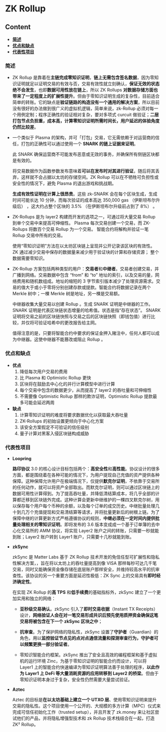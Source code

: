 # ZK Rollup

## Content

- [**简述**](#简述)
- [**优点和缺点**](#优点和缺点)
- [**代表性项目**](#代表性项目)

### 简述

- ZK Rollup 是靠着在**主链完成零知识证明**，**链上无需包含签名数据**，因为零知识证明就足以证明交易的有效与否，交易有效性就立刻确认，**保证无效的状态绝不会发生**，也即**数据可用性放在链上**，所以 ZK Rollups **对数据存储方面也带来了一定程度上的扩展性提升**。但由于零知识证明生成的复杂性，目前适合简单的转账。它的缺点是**验证链路的构造没有一个通用的解决方案**，所以目前没有很好的办法做到很广义的虚拟机逻辑，简单来说，zk-Rollup 必须对每一个用例定制；程序正确性的验证相对复杂，要对多项式 curcuit 做验证；**二层打包节点负担重，成本高，计算零知识证明所需时间长，用户延迟的体验角度仍然比较差**。

- 一个类似于 Plasma 的架构，并可「打包」交易，它无需依赖于对运营商的信任，打包的正确性可以通过使用一个 **SNARK 的链上证据来证明**。

  此 SNARK 确保运营商不可能发布恶意或无效的事务，并确保所有侧链区块都是有效的。

  将交易数据作为函数参数发布意味着**可以在发布时对其进行验证**，随后将其丢弃，这样就不会占据以太坊的存储空间。ZK Rollup 可以在不牺牲可负担性或安全性的情况下，避免 Plasma 的退出游戏和挑战期。

  **生成有效性证明在计算上很昂贵**。这些 zk-SNARK 会在每个区块生成，生成时间可能长达 10 分钟，而每次验证的成本高达 350,000 gas （伊斯坦布尔升级后） ，这大约占整个区块的 3.5% （在伊斯坦布尔升级前占到了 8%） 。

- ZK-Rollups 是为 layer2 构建而开发的选项之一，可通过将大量交易 Rollup 到单个交易中来提高可伸缩性。  Plasma 每次交易创建一个交易，而 ZK-Rollups 将数百个交易 Rollup 为一个交易。 智能合约将解构并验证一笔 Rollup 交易中所有的交易。

  使用“零知识证明”方法在以太坊区块链上呈现并公开记录该区块的有效性。 ZK 通过减少交易中保存的数据量来减少用于验证块的计算和存储资源； 整个数据需要零知识。

- ZK-Rollup 方案包括两种类型的用户：**交易者**和**中继者**。交易者创建交易，并广播到网络。交易数据中包含 “from” 和 “to” 地址的索引，以及交易的量，网络费用和随机数组成。地址的缩短的 3 字节索引版本减少了处理资源需求。交易的值大于或小于零将分别创建存款或提款。智能合约将数据记录在两个 Merkle 树中；一棵 Merkle 树是地址，另一棵是交易额。

  中继器收集大量交易以创建 Rollup 。生成 SNARK 证明是中继器的工作。 SNARK 证明是代表区块链状态增量的哈希值。状态是指“存在状态”。 SNARK 证明将交易之前的区块链快照与交易之后的区块链快照（即钱包值）进行比较，并仅将可验证哈希中的更改报告给主网。

  值得注意的是，只要将智能合约中要求的保证金押入赌注中，任何人都可以成为中继器。这使中继器不能篡改或阻止 Rollup 。

### 优点和缺点

- **优点**
  1. 降低每次用户交易的费用
  2. 比 Plasma 和 Optimistic Rollup 更快
  3. 区块将在鼓励去中心化的并行计算模型中进行计算
  4. 每个交易中包含的数据更少，从而提高了 layer2 的吞吐量和可伸缩性
  5. 不需要像 Optimistic Rollup 那样的欺诈证明，Optimistic Rollup 提款最多可能会延迟两周
- **缺点**
  1. 计算零知识证明的难度将要求数据优化以获取最大吞吐量
  2. ZK-Rollups 的初始设置更倾向于中心化方案
  3. 该安全方案假定不可验证的信任级别
  4. 量子计算对黑客入侵区块链构成威胁

### 代表性项目

- **Loopring**

  **路印协议** 3.0 的核心设计目标包括两个：**高安全性**和**高性能**。协议设计的很多方面，都是围绕着在各种可能的情况下，为用户提现自己充值的资产提供各种保障。这种保障允许用户在极端情况下，仅提供**默克尔证明**，不依靠于交易所的任何动作，就可以将资产全部取出。而默克尔证明，则可以通过区块链上的数据可用性计算得到。为了提高吞吐量，并降低清结算成本，将几乎全部的计算都迁移到区块链外完成。这种计算会更新中继维护的一棵四叉默克尔树，用以保存每个用户每个币种的余额，以及每个订单的成交历史。中继批量处理几十到几万个充值提现和交易清结算等请求，并将批量更新后的树根上链。为了保障中继的计算更新方式严格遵循协议的规则，**中继必须在一定时间内提供批量处理相关的零知识证明**。即将发布的 3.6 版本变成成一个基于订单簿的去中心化交易所的 AMM 协议，将实现 Layer2 账户之间的转账，只需要一秒就能到账；Layer2 账户转到 Layer1 账户，只需要十几秒就能到账。

- **zkSync** 

  zkSync 是 Matter Labs 基于 ZK Rollup 技术开发的免信任型可扩展性和隐私性解决方案，，旨在将以太坊上的吞吐量提高到像 VISA 那样每秒可达几千笔交易，同时又能确保资金像存储在底层账户那样安全，并维持较高水平的抗审查性。该协议的另一个重要方面是延迟性极低：ZK Sync 上的交易具有**即时经济确定性**。

  在实现 ZK Rollup 的**高 TPS** 和**低手续费**的基础指标外，zkSync 建立了一个更加实用和独立的网络：

  - **亚秒级交易确认**。zkSync 引入了**即时交易收据**（Instant TX Receipts）设计，**网络验证人会在对一笔交易形成共识后预先使用质押资金确保这笔交易将被包含在下一个 zkSync 区块之中**；

  - **抗审查**。为了保护网络的隐私性，zkSync 设置了**守护者**（Guardian）的角色，用以**监控验证节点见的点对点通信流量和探测审查行为，守护者可以频繁更换一部分验证者**。

  - 零知识智能合约框架。zkSync 推出了安全且高效的编程框架和基于虚拟机的运行环境 Zinc，为基于零知识证明的智能合约而设计，可以将 Layer1 上的智能合约快速编译为零知识证明算法善于处理的程序，**以此作为 Layer1 上 DeFi 等大量消耗资源的应用转移到 Layer2 的桥梁**。但由于零知识证明本身过于复杂，安全性仍然需要大量尝试验证。

- **Aztec** 

  Aztec 的目标是**在以太坊基础上建立一个 UTXO 层**、使用零知识证明来提升交易的隐私性。这个项目使用一个公开的、大规模的多方计算（MPC）仪式来完成可信任初始化工作（trusted setup），并且开发了 zk.money 来让社区尝试他们的产品，并将隐私增强型技术和 zk Rollup 技术栈结合在一起，打造 ZK² Rollup。

  

  
